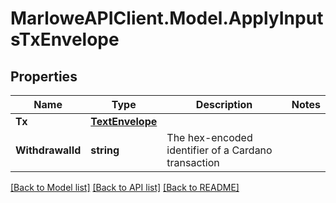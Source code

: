 # MarloweAPIClient.Model.ApplyInputsTxEnvelope

## Properties

Name | Type | Description | Notes
------------ | ------------- | ------------- | -------------
**Tx** | [**TextEnvelope**](TextEnvelope.md) |  | 
**WithdrawalId** | **string** | The hex-encoded identifier of a Cardano transaction | 

[[Back to Model list]](../README.md#documentation-for-models) [[Back to API list]](../README.md#documentation-for-api-endpoints) [[Back to README]](../README.md)

